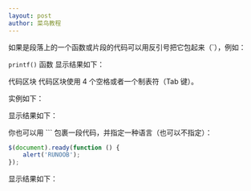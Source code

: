```yaml
---
layout: post
author: 菜鸟教程
---
```


如果是段落上的一个函数或片段的代码可以用反引号把它包起来（`），例如：

`printf()` 函数
显示结果如下：



代码区块
代码区块使用 4 个空格或者一个制表符（Tab 键）。

实例如下：



显示结果如下：



你也可以用 ``` 包裹一段代码，并指定一种语言（也可以不指定）：

```javascript
$(document).ready(function () {
    alert('RUNOOB');
});
```
显示结果如下：


